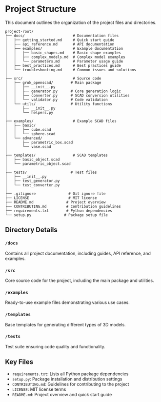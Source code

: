 # Project Structure

This document outlines the organization of the project files and directories.

```
project-root/
├── docs/                      # Documentation files
│   ├── getting_started.md     # Quick start guide
│   ├── api_reference.md       # API documentation
│   ├── examples/              # Example documentation
│   │   ├── basic_shapes.md    # Basic shape examples
│   │   ├── complex_models.md  # Complex model examples
│   │   └── parameters.md      # Parameter usage guide
│   ├── best_practices.md      # Best practices guide
│   └── troubleshooting.md     # Common issues and solutions
│
├── src/                       # Source code
│   ├── grok_openscad/        # Main package
│   │   ├── __init__.py
│   │   ├── generator.py      # Core generation logic
│   │   ├── converter.py      # SCAD conversion utilities
│   │   └── validator.py      # Code validation
│   └── utils/                # Utility functions
│       ├── __init__.py
│       └── helpers.py
│
├── examples/                  # Example SCAD files
│   ├── basic/
│   │   ├── cube.scad
│   │   └── sphere.scad
│   └── advanced/
│       ├── parametric_box.scad
│       └── vase.scad
│
├── templates/                 # SCAD templates
│   ├── basic_object.scad
│   └── parametric_object.scad
│
├── tests/                    # Test files
│   ├── __init__.py
│   ├── test_generator.py
│   └── test_converter.py
│
├── .gitignore               # Git ignore file
├── LICENSE                  # MIT license
├── README.md               # Project overview
├── CONTRIBUTING.md         # Contribution guidelines
├── requirements.txt        # Python dependencies
└── setup.py               # Package setup file
```

## Directory Details

### `/docs`
Contains all project documentation, including guides, API reference, and examples.

### `/src`
Core source code for the project, including the main package and utilities.

### `/examples`
Ready-to-use example files demonstrating various use cases.

### `/templates`
Base templates for generating different types of 3D models.

### `/tests`
Test suite ensuring code quality and functionality.

## Key Files

- `requirements.txt`: Lists all Python package dependencies
- `setup.py`: Package installation and distribution settings
- `CONTRIBUTING.md`: Guidelines for contributing to the project
- `LICENSE`: MIT license terms
- `README.md`: Project overview and quick start guide
